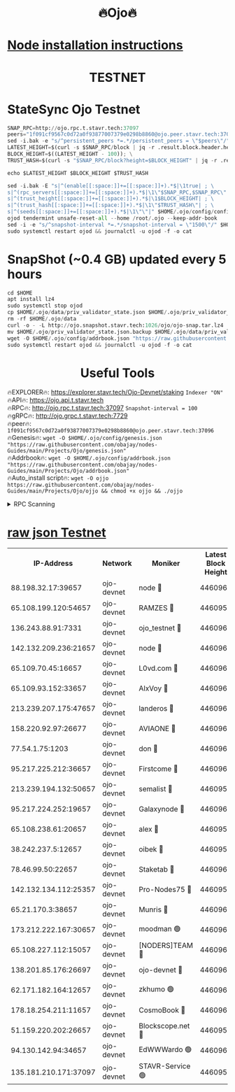 <h1 align="center"> 🔥Ojo🔥</h1>

[Node installation instructions](https://github.com/obajay/nodes-Guides/tree/main/Projects/Ojo)
=

<h1 align="center"> TESTNET</h1>

# StateSync Ojo Testnet
```python
SNAP_RPC=http://ojo.rpc.t.stavr.tech:37097
peers="1f091cf9567c0d72a0f93877007379e0298b8860@ojo.peer.stavr.tech:37096"
sed -i.bak -e "s/^persistent_peers *=.*/persistent_peers = \"$peers\"/" $HOME/.ojo/config/config.toml
LATEST_HEIGHT=$(curl -s $SNAP_RPC/block | jq -r .result.block.header.height); \
BLOCK_HEIGHT=$((LATEST_HEIGHT - 100)); \
TRUST_HASH=$(curl -s "$SNAP_RPC/block?height=$BLOCK_HEIGHT" | jq -r .result.block_id.hash)

echo $LATEST_HEIGHT $BLOCK_HEIGHT $TRUST_HASH

sed -i.bak -E "s|^(enable[[:space:]]+=[[:space:]]+).*$|\1true| ; \
s|^(rpc_servers[[:space:]]+=[[:space:]]+).*$|\1\"$SNAP_RPC,$SNAP_RPC\"| ; \
s|^(trust_height[[:space:]]+=[[:space:]]+).*$|\1$BLOCK_HEIGHT| ; \
s|^(trust_hash[[:space:]]+=[[:space:]]+).*$|\1\"$TRUST_HASH\"| ; \
s|^(seeds[[:space:]]+=[[:space:]]+).*$|\1\"\"|" $HOME/.ojo/config/config.toml
ojod tendermint unsafe-reset-all --home /root/.ojo --keep-addr-book
sed -i -e "s/^snapshot-interval *=.*/snapshot-interval = \"1500\"/" $HOME/.ojo/config/app.toml
sudo systemctl restart ojod && journalctl -u ojod -f -o cat
```
# SnapShot (~0.4 GB) updated every 5 hours
```python
cd $HOME
apt install lz4
sudo systemctl stop ojod
cp $HOME/.ojo/data/priv_validator_state.json $HOME/.ojo/priv_validator_state.json.backup
rm -rf $HOME/.ojo/data
curl -o - -L http://ojo.snapshot.stavr.tech:1026/ojo/ojo-snap.tar.lz4 | lz4 -c -d - | tar -x -C $HOME/.ojo --strip-components 2
mv $HOME/.ojo/priv_validator_state.json.backup $HOME/.ojo/data/priv_validator_state.json
wget -O $HOME/.ojo/config/addrbook.json "https://raw.githubusercontent.com/obajay/nodes-Guides/main/Projects/Ojo/addrbook.json"
sudo systemctl restart ojod && journalctl -u ojod -f -o cat
```
 <h1 align="center"> Useful Tools</h1>

🔥EXPLORER🔥:        https://explorer.stavr.tech/Ojo-Devnet/staking        `Indexer "ON"` \
🔥API🔥:                     https://ojo.api.t.stavr.tech \
🔥RPC🔥:                    http://ojo.rpc.t.stavr.tech:37097              `Snapshot-interval = 100` \
🔥gRPC🔥:                  http://ojo.grpc.t.stavr.tech:7729 \
🔥peer🔥:                   `1f091cf9567c0d72a0f93877007379e0298b8860@ojo.peer.stavr.tech:37096` \
🔥Genesis🔥:    ```wget -O $HOME/.ojo/config/genesis.json "https://raw.githubusercontent.com/obajay/nodes-Guides/main/Projects/Ojo/genesis.json"``` \
🔥Addrbook🔥:    ```wget -O $HOME/.ojo/config/addrbook.json "https://raw.githubusercontent.com/obajay/nodes-Guides/main/Projects/Ojo/addrbook.json"``` \
🔥Auto_install script🔥: ```wget -O ojjo https://raw.githubusercontent.com/obajay/nodes-Guides/main/Projects/Ojo/ojjo && chmod +x ojjo && ./ojjo```


<details>
<summary>RPC Scanning</summary>

<h2 align="center"> We scan nodes in real time every 4 hours. And we provide the final result of RPC endpoints.
We cannot influence the operation of these nodes in any way. </h2>


```python
If Voting Power is higher than 0 --> then the Node is a validator of the network and may be subject to attack and be a potential threat to the chain.
```
```python
We marked such validators with a red symbol
```

</details>

[raw json Testnet](https://rpc-check.ojot.stavr.tech/ojot/rpc-ojot-result.json)
=


<table><tr><th>IP-Address</th><th>Network</th><th>Moniker</th><th>Latest Block Height</th><th>Earliest Block Height</th><th>Catching Up</th><th>Tx Index</th><th>Voting Power</th><th>Scan Time</th></tr><tr><td>88.198.32.17:39657</td><td>ojo-devnet</td><td>node 🔴</td><td>4460964</td><td>300001</td><td>False</td><td>on</td><td>65654</td><td>2023-12-12T20:29:31.695838601UTC</td></tr><tr><td>65.108.199.120:54657</td><td>ojo-devnet</td><td>RAMZES 🔴</td><td>4460959</td><td>306156</td><td>False</td><td>on</td><td>15420</td><td>2023-12-12T20:29:04.103009952UTC</td></tr><tr><td>136.243.88.91:7331</td><td>ojo-devnet</td><td>ojo_testnet 🔴</td><td>4460960</td><td>308845</td><td>False</td><td>on</td><td>1000</td><td>2023-12-12T20:29:10.725789045UTC</td></tr><tr><td>142.132.209.236:21657</td><td>ojo-devnet</td><td>node 🔴</td><td>4460963</td><td>350001</td><td>False</td><td>on</td><td>1999</td><td>2023-12-12T20:29:29.999819177UTC</td></tr><tr><td>65.109.70.45:16657</td><td>ojo-devnet</td><td>L0vd.com 🔴</td><td>4460965</td><td>695918</td><td>False</td><td>off</td><td>998</td><td>2023-12-12T20:29:37.352782799UTC</td></tr><tr><td>65.109.93.152:33657</td><td>ojo-devnet</td><td>AlxVoy 🔴</td><td>4460963</td><td>2319801</td><td>False</td><td>on</td><td>4536782</td><td>2023-12-12T20:29:29.759562275UTC</td></tr><tr><td>213.239.207.175:47657</td><td>ojo-devnet</td><td>landeros 🔴</td><td>4460962</td><td>2714001</td><td>False</td><td>off</td><td>11083</td><td>2023-12-12T20:29:24.060344182UTC</td></tr><tr><td>158.220.92.97:26677</td><td>ojo-devnet</td><td>AVIAONE 🔴</td><td>4460962</td><td>2754001</td><td>False</td><td>on</td><td>13867</td><td>2023-12-12T20:29:23.766550911UTC</td></tr><tr><td>77.54.1.75:1203</td><td>ojo-devnet</td><td>don 🔴</td><td>4460964</td><td>2906401</td><td>False</td><td>on</td><td>10</td><td>2023-12-12T20:29:31.467957616UTC</td></tr><tr><td>95.217.225.212:36657</td><td>ojo-devnet</td><td>Firstcome 🔴</td><td>4460960</td><td>2985946</td><td>False</td><td>on</td><td>13566</td><td>2023-12-12T20:29:10.491697129UTC</td></tr><tr><td>213.239.194.132:50657</td><td>ojo-devnet</td><td>semalist 🔴</td><td>4460959</td><td>3223522</td><td>False</td><td>on</td><td>19037</td><td>2023-12-12T20:29:04.383664100UTC</td></tr><tr><td>95.217.224.252:19657</td><td>ojo-devnet</td><td>Galaxynode 🔴</td><td>4460964</td><td>3685492</td><td>False</td><td>on</td><td>11888</td><td>2023-12-12T20:29:34.332855002UTC</td></tr><tr><td>65.108.238.61:20657</td><td>ojo-devnet</td><td>alex 🔴</td><td>4460959</td><td>4158001</td><td>False</td><td>on</td><td>11359</td><td>2023-12-12T20:29:03.751641560UTC</td></tr><tr><td>38.242.237.5:12657</td><td>ojo-devnet</td><td>oibek 🔴</td><td>4460959</td><td>4196001</td><td>False</td><td>off</td><td>1008</td><td>2023-12-12T20:29:04.812901730UTC</td></tr><tr><td>78.46.99.50:22657</td><td>ojo-devnet</td><td>Staketab 🔴</td><td>4460965</td><td>4254801</td><td>False</td><td>on</td><td>1276</td><td>2023-12-12T20:29:37.593401951UTC</td></tr><tr><td>142.132.134.112:25357</td><td>ojo-devnet</td><td>Pro-Nodes75 🔴</td><td>4460959</td><td>4360959</td><td>False</td><td>on</td><td>24651</td><td>2023-12-12T20:29:07.747279322UTC</td></tr><tr><td>65.21.170.3:38657</td><td>ojo-devnet</td><td>Munris 🔴</td><td>4460960</td><td>4360960</td><td>False</td><td>off</td><td>20123</td><td>2023-12-12T20:29:10.156698625UTC</td></tr><tr><td>173.212.222.167:30657</td><td>ojo-devnet</td><td>moodman 🟢</td><td>4460961</td><td>4360961</td><td>False</td><td>off</td><td>0</td><td>2023-12-12T20:29:19.273314225UTC</td></tr><tr><td>65.108.227.112:15057</td><td>ojo-devnet</td><td>[NODERS]TEAM 🔴</td><td>4460964</td><td>4360964</td><td>False</td><td>off</td><td>9999</td><td>2023-12-12T20:29:34.677938534UTC</td></tr><tr><td>138.201.85.176:26697</td><td>ojo-devnet</td><td>ojo-devnet 🔴</td><td>4460965</td><td>4360965</td><td>False</td><td>on</td><td>1000024000</td><td>2023-12-12T20:29:37.017556006UTC</td></tr><tr><td>62.171.182.164:12657</td><td>ojo-devnet</td><td>zkhumo 🟢</td><td>4460963</td><td>4384001</td><td>False</td><td>off</td><td>0</td><td>2023-12-12T20:29:30.645089744UTC</td></tr><tr><td>178.18.254.211:11657</td><td>ojo-devnet</td><td>CosmoBook 🔴</td><td>4460963</td><td>4392001</td><td>False</td><td>off</td><td>1068</td><td>2023-12-12T20:29:30.968443473UTC</td></tr><tr><td>51.159.220.202:26657</td><td>ojo-devnet</td><td>Blockscope.net 🔴</td><td>4460959</td><td>4425001</td><td>False</td><td>on</td><td>981</td><td>2023-12-12T20:29:03.377316312UTC</td></tr><tr><td>94.130.142.94:34657</td><td>ojo-devnet</td><td>EdWWWardo 🟢</td><td>4460963</td><td>4438946</td><td>False</td><td>on</td><td>0</td><td>2023-12-12T20:29:27.384832743UTC</td></tr><tr><td>135.181.210.171:37097</td><td>ojo-devnet</td><td>STAVR-Service 🟢</td><td>4460959</td><td>4460701</td><td>False</td><td>on</td><td>0</td><td>2023-12-12T20:29:05.420305301UTC</td></tr></table>